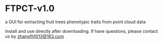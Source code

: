 # FTPCT-v1.0
a GUI for extracting fruit trees phenotypic traits from point cloud data

Install and use directly after downloading.
If have questions, please contact us by zhangfh1013@163.com

